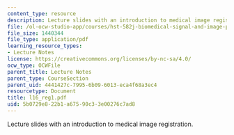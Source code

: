 ```yaml
---
content_type: resource
description: Lecture slides with an introduction to medical image registration.
file: /ol-ocw-studio-app/courses/hst-582j-biomedical-signal-and-image-processing-spring-2007/5b0729e822b1a67590c33e00276c7ad8_l16_reg1.pdf
file_size: 1440344
file_type: application/pdf
learning_resource_types:
- Lecture Notes
license: https://creativecommons.org/licenses/by-nc-sa/4.0/
ocw_type: OCWFile
parent_title: Lecture Notes
parent_type: CourseSection
parent_uid: 4441427c-7995-6b09-6013-eca4f68a3ec4
resourcetype: Document
title: l16_reg1.pdf
uid: 5b0729e8-22b1-a675-90c3-3e00276c7ad8
---
```

Lecture slides with an introduction to medical image registration.